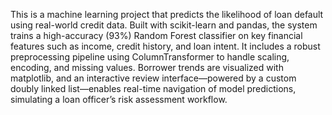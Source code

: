 This is a machine learning project that predicts the likelihood of loan default using real-world credit data. Built with scikit-learn and pandas, the system trains a high-accuracy (93%) Random Forest classifier on key financial features such as income, credit history, and loan intent. It includes a robust preprocessing pipeline using ColumnTransformer to handle scaling, encoding, and missing values. Borrower trends are visualized with matplotlib, and an interactive review interface—powered by a custom doubly linked list—enables real-time navigation of model predictions, simulating a loan officer’s risk assessment workflow.
